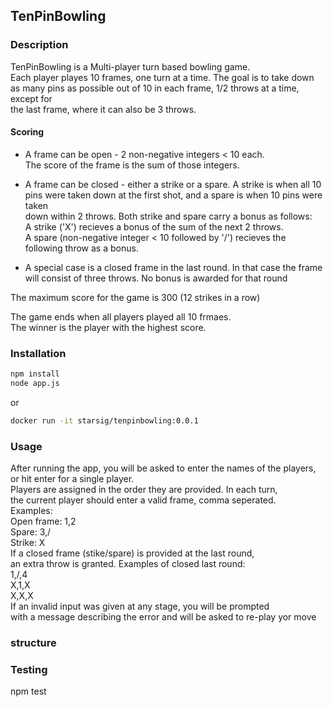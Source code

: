 ## TenPinBowling

### Description

TenPinBowling is a Multi-player turn based bowling game.  
Each player playes 10 frames, one turn at a time. The goal is to take down  
as many pins as possible out of 10 in each frame, 1/2 throws at a time, except for  
the last frame, where it can also be 3 throws.

#### Scoring

- A frame can be open - 2 non-negative integers < 10 each.  
The score of the frame is the sum of those integers.  

- A frame can be closed - either a strike or a spare. A strike is when all 10  
pins were taken down at the first shot, and a spare is when 10 pins were taken  
down within 2 throws. Both strike and spare carry a bonus as follows:  
A strike ('X') recieves a bonus of the sum of the next 2 throws.  
A spare (non-negative integer < 10 followed by '/') recieves the  
following throw as a bonus.  

- A special case is a closed frame in the last round. In that case
the frame will consist of three throws. No bonus is awarded for that round

The maximum score for the game is 300 (12 strikes in a row)  

The game ends when all players played all 10 frmaes.  
The winner is the player with the highest score.

### Installation

```bash
npm install
node app.js
```
or

```bash
docker run -it starsig/tenpinbowling:0.0.1
```

### Usage

After running the app, you will be asked to enter the names of the players,  
or hit enter for a single player.  
Players are assigned in the order they are provided. In each turn,  
the current player should enter a valid frame, comma seperated.  
Examples:  
Open frame: 1,2  
Spare: 3,/  
Strike: X  
If a closed frame (stike/spare) is provided at the last round,  
an extra throw is granted. Examples of closed last round:  
1,/,4  
X,1,X  
X,X,X  
If an invalid input was given at any stage, you will be prompted   
with a message describing the error and will be asked to re-play yor move

### structure

### Testing

npm test